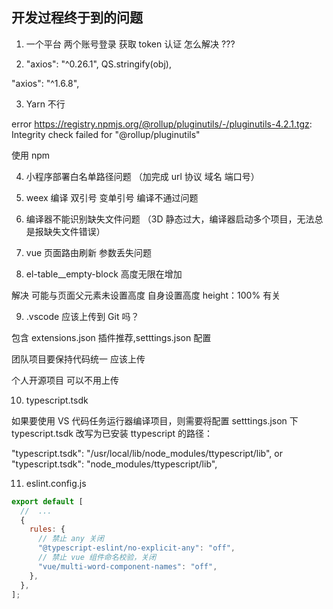 ## 开发过程终于到的问题

1. 一个平台 两个账号登录 获取 token 认证 怎么解决 ???

2. "axios": "^0.26.1", QS.stringify(obj),

"axios": "^1.6.8",

3. Yarn 不行

error https://registry.npmjs.org/@rollup/pluginutils/-/pluginutils-4.2.1.tgz: Integrity check failed for "@rollup/pluginutils"

使用 npm

4. 小程序部署白名单路径问题 （加完成 url 协议 域名 端口号）

5. weex 编译 双引号 变单引号 编译不通过问题

6. 编译器不能识别缺失文件问题 （3D 静态过大，编译器启动多个项目，无法总是报缺失文件错误）

7. vue 页面路由刷新 参数丢失问题

8. el-table\_\_empty-block 高度无限在增加

解决 可能与页面父元素未设置高度 自身设置高度 height：100% 有关

9. .vscode 应该上传到 Git 吗？

包含 extensions.json 插件推荐,setttings.json 配置

团队项目要保持代码统一 应该上传

个人开源项目 可以不用上传

10. typescript.tsdk

如果要使用 VS 代码任务运行器编译项目，则需要将配置 setttings.json 下 typescript.tsdk 改写为已安装 ttypescript 的路径：

"typescript.tsdk": "/usr/local/lib/node_modules/ttypescript/lib",
or
"typescript.tsdk": "node_modules/ttypescript/lib",

11. eslint.config.js

```js
export default [
  //  ...
  {
    rules: {
      // 禁止 any 关闭
      "@typescript-eslint/no-explicit-any": "off",
      // 禁止 vue 组件命名校验，关闭
      "vue/multi-word-component-names": "off",
    },
  },
];
```
